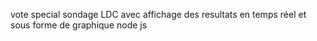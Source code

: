 vote special sondage LDC avec affichage des resultats en temps réel et sous forme de graphique 
node js
